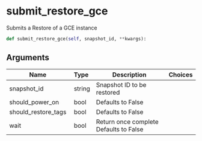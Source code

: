 # submit_restore_gce

Submits a Restore of a GCE instance

```py
def submit_restore_gce(self, snapshot_id, **kwargs):
```

## Arguments

| Name        | Type | Description                                                                 | Choices |
|-------------|------|-----------------------------------------------------------------------------|---------|
| snapshot_id  | string | Snapshot ID to be restored |  |
| should_power_on  | bool | Defaults to False |  |
| should_restore_tags  | bool | Defaults to False |  |
| wait  | bool | Return once complete Defaults to False |  |





